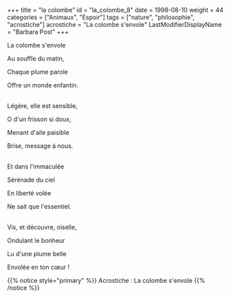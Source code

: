 +++
title = "la colombe"
id = "la_colombe_8"
date = 1998-08-10
weight = 44
categories = ["Animaux", "Espoir"]
tags = ["nature", "philosophie", "acrostiche"]
acrostiche = "La colombe s'envole"
LastModifierDisplayName = "Barbara Post"
+++

La colombe s'envole

Au souffle du matin,

Chaque plume parole

Offre un monde enfantin.

 \
Légère, elle est sensible,

O d'un frisson si doux,

Menant d'aile paisible

Brise, message à nous.

 \
Et dans l'immaculée

Sérénade du ciel

En liberté volée

Ne sait que l'essentiel.

 \
Vis, et découvre, oiselle,

Ondulant le bonheur

Lu d'une plume belle

Envolée en ton cœur !

{{% notice style="primary" %}}
Acrostiche : La colombe s'envole
{{% /notice %}}
